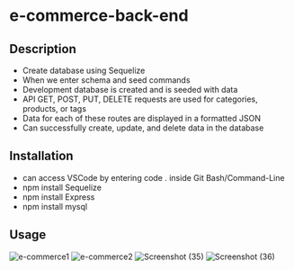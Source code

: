 # e-commerce-back-end

## Description
-  Create database using Sequelize
-  When we enter schema and seed commands
-  Development database is created and is seeded with data
-  API GET, POST, PUT, DELETE requests are used for categories, products, or tags
-  Data for each of these routes are displayed in a formatted JSON
-  Can successfully create, update, and delete data in the database

## Installation
-  can access VSCode by entering code . inside Git Bash/Command-Line
-  npm install Sequelize
-  npm install Express
-  npm install mysql

## Usage
![e-commerce1](https://github.com/ant05man/e-commerce-back-end/assets/132954354/7f1f45ff-29e1-4e3d-b258-4897b6982bcb)
![e-commerce2](https://github.com/ant05man/e-commerce-back-end/assets/132954354/6f2245b5-4bc5-4c12-b606-86ddcb761a28)
![Screenshot (35)](https://github.com/ant05man/e-commerce-back-end/assets/132954354/a9f997cc-aa4d-49c7-8eb0-b311703acaad)
![Screenshot (36)](https://github.com/ant05man/e-commerce-back-end/assets/132954354/58ae4060-b66b-49df-9ec2-fe19b9f5a0c3)


